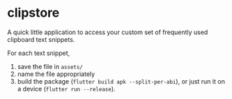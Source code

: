 # clipstore

A quick little application to access your custom set of frequently used clipboard text snippets.

For each text snippet,
1. save the file in `assets/`
2. name the file appropriately
3. build the package (`flutter build apk --split-per-abi`), or just run it on a device (`flutter run --release`).
